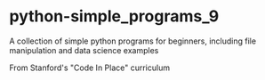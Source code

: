 # python-simple_programs_9

A collection of simple python programs for beginners, including file manipulation and data science examples

From Stanford's "Code In Place" curriculum
